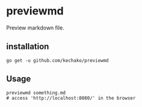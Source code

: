 # previewmd

Preview markdown file.

## installation

``` console
go get -u github.com/kechako/previewmd
```

## Usage

``` console
previewmd something.md
# access 'http://localhost:8080/' in the browser
```

